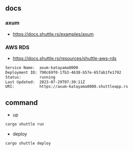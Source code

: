 ## docs
### axum
- https://docs.shuttle.rs/examples/axum
### AWS RDS
- https://docs.shuttle.rs/resources/shuttle-aws-rds

```bash
Service Name:  axum-katayama8000
Deployment ID: 790c69f0-1fb3-4638-b57e-657ab1fe1792
Status:        running
Last Updated:  2023-07-29T07:30:11Z
URI:           https://axum-katayama8000.shuttleapp.rs
```

## command
- up
```bash
cargo shuttle run
```
- deploy
```bash
cargo shuttle deploy
```

